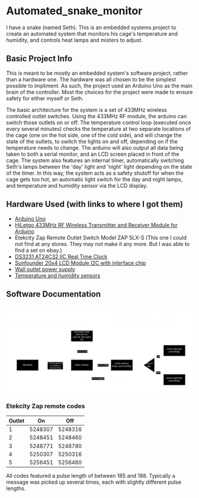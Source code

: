 # Automated_snake_monitor
I have a snake (named Seth). This is an embedded systems project to create an automated system that monitors his cage's temperature and humidity, and controls heat lamps and misters to adjust. 

## Basic Project Info
This is meant to be mostly an embedded system's software project, rather than a hardware one. The hardware was all chosen to be the simplest possible to impliment. As such, the project used an Arduino Uno as the main brain of the controller. Most the choices for the project were made to ensure safety for either myself or Seth. 

The basic architecture for the system is a set of 433MHz wireless controlled outlet switches. Using the 433MHz RF module, the arduino can switch those outlets on or off. The temperature control loop (executed once every several minutes) checks the temperature at two separate locations of the cage (one on the hot side, one of the cold side), and will change the state of the outlets, to switch the lights on and off, depending on if the temperature needs to change. The arduino will also output all data being taken to both a serial monitor, and an LCD screen placed in front of the cage. The system also features an internal timer, automatically switching Seth's lamps between the 'day' light and 'night' light depending on the state of the timer. In this way, the system acts as a safety shutoff for when the cage gets too hot, an automatic light switch for the day and night lamps, and temperature and humidity sensor via the LCD display. 

## Hardware Used (with links to where I got them)
- [Arduino Uno](https://www.amazon.com/dp/B008GRTSV6?ref=ppx_yo2ov_dt_b_product_details&th=1)
- [HiLetgo 433MHz RF Wireless Transmitter and Receiver Module for Arduino](https://www.amazon.com/dp/B01DKC2EY4?psc=1&ref=ppx_yo2ov_dt_b_product_details)
- Etekcity Zap Remote Outlet Switch Model ZAP 5LX-S (This one I could not find at any stores. They may not make it any more. But I was able to find a set on ebay.)
- [DS3231 AT24C32 IIC Real Time Clock](https://www.amazon.com/dp/B07Q7NZTQS?psc=1&ref=ppx_yo2ov_dt_b_product_details)
- [Sunfounder 20x4 LCD Module I2C with interface chip](https://www.amazon.com/dp/B0CLGVYPYW?psc=1&ref=ppx_yo2ov_dt_b_product_details)
- [Wall outlet power supply](https://www.amazon.com/dp/B018OLREG4?psc=1&ref=ppx_yo2ov_dt_b_product_details)
- [Temperature and humidity sensors](https://www.amazon.com/gp/product/B0CPHQC9SF/ref=ppx_yo_dt_b_asin_title_o00_s00?ie=UTF8&psc=1)

## Software Documentation
![state diagram](./doc_files/ASM_state_diagram.drawio.png "state diagram")

### Etekcity Zap remote codes
| Outlet | On | Off |
| ---------- | ------------- | ------------- |
| 1 | 5248307 | 5248316 |
| 2 | 5248451 | 5248460 |
| 3 | 5248771 | 5248780 |
| 4 | 5250307 | 5250316 |
| 5 | 5256451 | 5256460 |

All codes featured a pulse length of between 185 and 188. Typically a message was picked up several times, each with slightly different pulse lengths. 